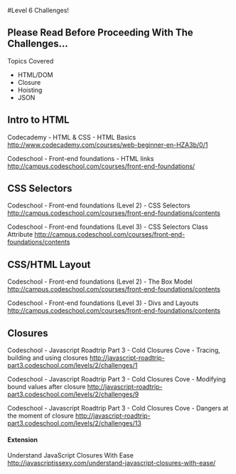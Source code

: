 #Level 6 Challenges!

## Please Read Before Proceeding With The Challenges...

Topics Covered

- HTML/DOM
- Closure
- Hoisting
- JSON

## Intro to HTML

Codecademy - HTML & CSS - HTML Basics
<http://www.codecademy.com/courses/web-beginner-en-HZA3b/0/1>

Codeschool - Front-end foundations - HTML links
<http://campus.codeschool.com/courses/front-end-foundations/>

## CSS Selectors

Codeschool - Front-end foundations (Level 2) - CSS Selectors
<http://campus.codeschool.com/courses/front-end-foundations/contents>

Codeschool - Front-end foundations (Level 3) - CSS Selectors Class Attribute
<http://campus.codeschool.com/courses/front-end-foundations/contents>


## CSS/HTML Layout

Codeschool - Front-end foundations (Level 2) - The Box Model
<http://campus.codeschool.com/courses/front-end-foundations/contents>

Codeschool - Front-end foundations (Level 3) - Divs and Layouts
<http://campus.codeschool.com/courses/front-end-foundations/contents>

## Closures
Codeschool - Javascript Roadtrip Part 3 - Cold Closures Cove - Tracing, building and using closures
<http://javascript-roadtrip-part3.codeschool.com/levels/2/challenges/1>

Codeschool - Javascript Roadtrip Part 3 - Cold Closures Cove - Modifying bound values after closure
<http://javascript-roadtrip-part3.codeschool.com/levels/2/challenges/9>

Codeschool - Javascript Roadtrip Part 3 - Cold Closures Cove - Dangers at the moment of closure
<http://javascript-roadtrip-part3.codeschool.com/levels/2/challenges/13>

#### Extension

Understand JavaScript Closures With Ease
<http://javascriptissexy.com/understand-javascript-closures-with-ease/>
